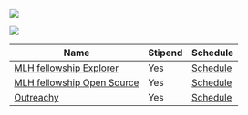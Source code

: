 ![](https://img.shields.io/badge/-Open--source%20internship%20program's-blue)


![](https://img.shields.io/badge/-All%20programs%20list-blueviolet)

| Name                                    | Stipend |Schedule           |
|-----------------------------------------|-------------|-----------------|
| [MLH fellowship Explorer](https://fellowship.mlh.io/programs/explorer) | Yes | [Schedule](https://fellowship.mlh.io/programs/explorer) |
| [MLH fellowship Open Source](https://fellowship.mlh.io/programs/open-source) | Yes | [Schedule](https://fellowship.mlh.io/programs/open-source) |
| [Outreachy](https://www.outreachy.org/) | Yes | [Schedule](https://www.outreachy.org/docs/applicant/#outreachy-schedule) |
